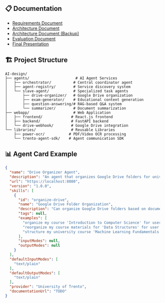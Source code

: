 
## 📋 Documentation

- [Requirements Document](https://docs.google.com/document/d/1Rg7ZIygavuiE3DOsFQmwhyblYL-CnRjXOBtcYRM1h5M/edit?usp=sharing)
- [Architecture Document](https://excalidraw.com/#json=tlm4ij3seTYrBw5_hyGrL,mMxhkMBZm-MySTA1C1G4EQ)
- [Architecture Document (Backup)](./architecture.svg)
- [Evaluation Document](./Evaluation.pdf)
- [Final Presentation](./Final-Presentation.pdf)

## 🏗️ Project Structure

```
AI-design/
├── agents/                     # AI Agent Services
│   ├── orchestrator/          # Central coordinator agent
│   ├── agent-registry/        # Service discovery system
│   └── slave-agent/           # Specialized task agents
│       ├── drive-organizer/   # Google Drive organization
│       ├── exam-generator/    # Educational content generation
│       ├── question-answering/# RAG-based Q&A system
│       └── summarizer/        # Document summarization
├── webapp/                    # Web Application
│   ├── frontend/             # React.js frontend
│   ├── backend/              # FastAPI backend
│   └── drive-webhook/        # Google Drive integration
└── libraries/                # Reusable Libraries
    ├── power-ocr/           # PDF/Video OCR processing
    └── trento-agent-sdk/    # Agent communication SDK
```

## 📊 Agent Card Example
```json
{
  "name": "Drive Organizer Agent",
  "description": "An agent that organizes Google Drive folders for university courses into logical sections.",
  "url": "https://localhost:8080",
  "version": "1.0.0",
  "skills": [
    {
      "id": "organize-drive",
      "name": "Google Drive Folder Organization",
      "description": "Can organize Google Drive folders based on document content analysis",
      "tags": null,
      "examples": [
        "organize my course 'Introduction to Computer Science' for user 111369155660754322920",
        "reorganize my course materials for 'Data Structures' for user 111369155660754322920",
        "structure my university course 'Machine Learning Fundamentals' for user 111369155660754322920"
      ],
      "inputModes": null,
      "outputModes": null
    }
  ],
  "defaultInputModes": [
    "text/plain"
  ],
  "defaultOutputModes": [
    "text/plain"
  ],
  "provider": "University of Trento",
  "documentationUrl": "TODO"
}
```
